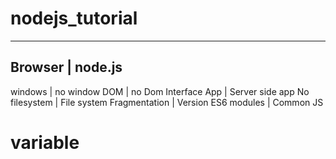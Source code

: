# nodejs_tutorial

-----------------------------
Browser        | node.js
-----------------------------
windows        | no window
DOM            | no Dom
Interface App  | Server side app
No filesystem  | File system
Fragmentation  | Version
ES6 modules    | Common JS

# variable


